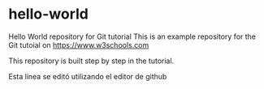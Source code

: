 # hello-world
Hello World repository for Git tutorial
This is an example repository for the Git tutoial on https://www.w3schools.com

This repository is built step by step in the tutorial.


Esta línea se editó utilizando el editor de github
